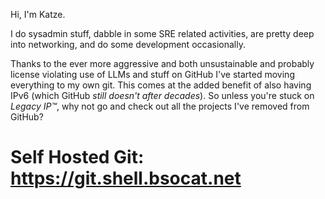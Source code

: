 Hi, I'm Katze.

I do sysadmin stuff, dabble in some SRE related activities, are pretty deep into networking, and do some development occasionally.

Thanks to the ever more aggressive and both unsustainable and probably license violating use of LLMs and stuff on GitHub I've started moving everything to my own git.
This comes at the added benefit of also having IPv6 (which GitHub *still doesn't after decades*).
So unless you're stuck on *Legacy IP™*, why not go and check out all the projects I've removed from GitHub?

# Self Hosted Git: https://git.shell.bsocat.net

